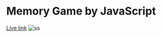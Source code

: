 # Memory Game by JavaScript
[Live link](https://sumon-chandra.github.io/Memory-Game-by-JS)
![ss](https://user-images.githubusercontent.com/80484412/213236704-9263e4a6-2603-4b26-ac86-d35eb1421936.png)
